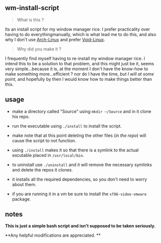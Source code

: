 ## wm-install-script

> What is this ?

Its an install script for my window manager rice. I prefer practicality over having to do everythingmanually, which is what lead me to do this, and also why I don't use [Arch-Linux](https://archlinux.org/) and prefer [Void-Linux](https://voidlinux.org/).

> Why did you make it ?

I frequently find myself having to re-install my window manager rice. I intend this to be a solution to that problem, and this might just be it, seems very simple...because it is, at the moment I don't have the know-how to make something more...efficient ? nor do I have the time, _but I will at some point_, and hopefully by then I would know how to make things better than this.

## usage

- make a directory called "Source" using ``mkdir ~/Source`` and in it clone his repo.

- run the executable using ``./install`` to install the script.

- make note that at this point deleting the other files (_in the repo_) will cause the script to not function.

- using ``./install`` makes it so that there is a symlink to the actual excutable placed in ``/usr/local/bin``. 

- to uninstall use ``./uninstall`` and it will remove the necessary symlinks and delete the repos it clones.

- it installs all the required dependencies, so you don't need to worry about them.

- if you are running it in a vm be sure to install the ``xf86-video-vmware`` package.

## notes

**This is just a simple bash script and isn't supposed to be taken seriously.**

**Any helpful modifications are appreciated. **
